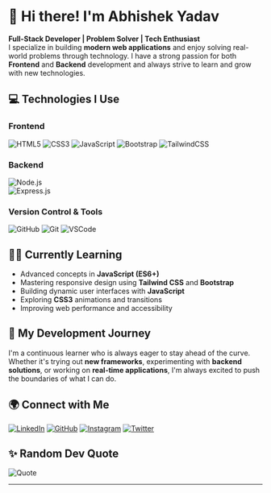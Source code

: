 # 👋 Hi there! I'm Abhishek Yadav  
**Full-Stack Developer | Problem Solver | Tech Enthusiast**  
I specialize in building **modern web applications** and enjoy solving real-world problems through technology. I have a strong passion for both **Frontend** and **Backend** development and always strive to learn and grow with new technologies.

## 💻 Technologies I Use
### **Frontend**  
![HTML5](https://img.shields.io/badge/HTML5-%23E34F26.svg?style=for-the-badge&logo=html5&logoColor=white)
![CSS3](https://img.shields.io/badge/CSS3-%231572B6.svg?style=for-the-badge&logo=css3&logoColor=white)
![JavaScript](https://img.shields.io/badge/JavaScript-%23323330.svg?style=for-the-badge&logo=javascript&logoColor=%23F7DF1E)
![Bootstrap](https://img.shields.io/badge/bootstrap-%238511FA.svg?style=for-the-badge&logo=bootstrap&logoColor=white)
![TailwindCSS](https://img.shields.io/badge/TailwindCSS-%2338B2AC.svg?style=for-the-badge&logo=tailwind-css&logoColor=white)
        
### **Backend**  
![Node.js](https://img.shields.io/badge/Node.js-%236DA55F.svg?style=for-the-badge&logo=node.js&logoColor=white)  
![Express.js](https://img.shields.io/badge/Express.js-%23404d59.svg?style=for-the-badge&logo=express&logoColor=%2361DAFB)  


### **Version Control & Tools**  
![GitHub](https://img.shields.io/badge/GitHub-%23121011.svg?style=for-the-badge&logo=github&logoColor=white)
![Git](https://img.shields.io/badge/Git-%23F05033.svg?style=for-the-badge&logo=git&logoColor=white)
![VSCode](https://img.shields.io/badge/VS%20Code-%23007ACC.svg?style=for-the-badge&logo=visual-studio-code&logoColor=white)

## 👨‍💻 Currently Learning
- Advanced concepts in **JavaScript (ES6+)**  
- Mastering responsive design using **Tailwind CSS** and **Bootstrap**  
- Building dynamic user interfaces with **JavaScript**  
- Exploring **CSS3** animations and transitions  
- Improving web performance and accessibility  


## 🌱 My Development Journey
I'm a continuous learner who is always eager to stay ahead of the curve. Whether it's trying out **new frameworks**, experimenting with **backend solutions**, or working on **real-time applications**, I'm always excited to push the boundaries of what I can do.

## 🌍 Connect with Me
[![LinkedIn](https://img.shields.io/badge/LinkedIn-%230077B5.svg?style=for-the-badge&logo=linkedin&logoColor=white)](https://www.linkedin.com/in/abhishek-yadav-292ba9308)
[![GitHub](https://img.shields.io/badge/GitHub-%23121011.svg?style=for-the-badge&logo=github&logoColor=white)](https://github.com/Abhishek-Code-01)
[![Instagram](https://img.shields.io/badge/Instagram-%23E4405F.svg?style=for-the-badge&logo=Instagram&logoColor=white)]([https://www.instagram.com/invites/contact/?igsh=pq1wiyghqpoj&utm_content=j135rqw](https://www.instagram.com/a._k._y._121/)
)
[![Twitter](https://img.shields.io/badge/Twitter-%231DA1F2.svg?style=for-the-badge&logo=twitter&logoColor=white)](https://twitter.com/your-profile)

## ✨ Random Dev Quote
![Quote](https://quotes-github-readme.vercel.app/api?type=horizontal&theme=radical)

---

